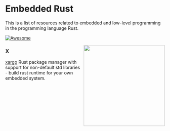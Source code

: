 # Embedded Rust

This is a list of resources related to embedded and low-level programming in the programming language Rust.

[![Awesome](https://awesome.re/badge.svg)](https://awesome.re)



[<img src="https://rawgit.com/berkus/awesome-embedded-rust/master/rust-embedded-logo-256x256.png" align="right" width="256">](http://www.rust-embedded.org)

### X

[xargo](https://github.com/japaric/xargo) Rust package manager with support for non-default std libraries - build rust runtime for your own embedded system.